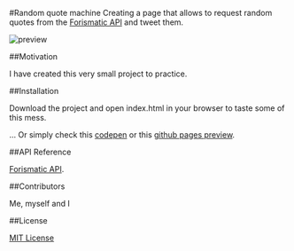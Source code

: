#Random quote machine
Creating a page that allows to request random quotes from the [Forismatic API](http://forismatic.com/en/api/) and tweet them.

![preview](http://res.cloudinary.com/forgoroe/image/upload/v1476263996/previews/randomquotegeneratorpic_naftyr.png)

##Motivation

I have created this very small project to practice.

##Installation

Download the project and open index.html in your browser to taste some of this mess.

... Or simply check this [codepen](http://codepen.io/Forgoroe/full/WGJZQJ/) or this [github pages preview](https://forgoroe.github.io/Random-quote-machine/).

##API Reference

[Forismatic API](http://forismatic.com/en/api/).

##Contributors

Me, myself and I

##License

[MIT License](https://opensource.org/licenses/MIT)

